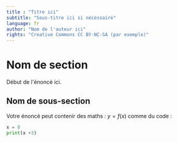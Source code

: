 ```yaml
---
title : "Titre ici"
subtitle: "Sous-titre ici si nécessaire"
language: fr
author: "Nom de l'auteur ici"
rights: "Creative Commons CC BY-NC-SA (par exemple)"
---
```


# Nom de section

Début de l'énoncé ici.

## Nom de sous-section

Votre énoncé peut contenir des maths : $y = f(x)$ comme du code :

```python
x = 0
print(x +3)
```
